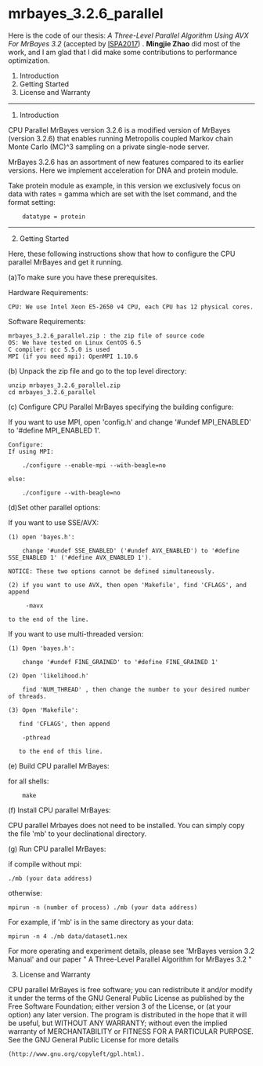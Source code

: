 # mrbayes_3.2.6_parallel

Here is the code of our thesis: *A Three-Level Parallel Algorithm Using AVX For MrBayes 3.2* (accepted by [ISPA2017]( https://ieeexplore.ieee.org/abstract/document/8367418)) . **Mingjie Zhao** did most of the work, and I am glad that I did make some contributions to performance optimization.

1. Introduction
2. Getting Started
3. License and Warranty
-------------------------------------------------------------------------------

1. Introduction

CPU Parallel MrBayes version 3.2.6 is a modified version of MrBayes (version 3.2.6) that enables running Metropolis coupled Markov chain Monte Carlo (MC)^3 sampling on a private single-node server.

MrBayes 3.2.6 has an assortment of new features compared to its earlier versions. Here we implement acceleration for DNA and protein module.

Take protein module as example, in this version we exclusively focus on data with rates = gamma which are set with the lset command, and the format setting:

		datatype = protein

-------------------------------------------------------------------------------

2. Getting Started

Here, these following instructions show that how to configure the CPU parallel MrBayes and get it running.

(a)To make sure you have these prerequisites.

Hardware Requirements:
		
	CPU: We use Intel Xeon E5-2650 v4 CPU, each CPU has 12 physical cores.
	
Software Requirements:
	
  	mrbayes_3.2.6_parallel.zip : the zip file of source code
	OS: We have tested on Linux CentOS 6.5
	C compiler: gcc 5.5.0 is used
	MPI (if you need mpi): OpenMPI 1.10.6

(b) Unpack the zip file and go to the top level directory:
	
	unzip mrbayes_3.2.6_parallel.zip
	cd mrbayes_3.2.6_parallel

(c) Configure CPU Parallel MrBayes specifying the building configure:
   
   If you want to use MPI, open 'config.h' and change '#undef MPI_ENABLED' to '#define MPI_ENABLED 1'.

    Configure: 
    If using MPI:
		
    	./configure --enable-mpi --with-beagle=no
    
    else:

    	./configure --with-beagle=no

(d)Set other parallel options:
     
   If you want to use SSE/AVX:
	
	(1) open 'bayes.h':
		
		change '#undef SSE_ENABLED' ('#undef AVX_ENABLED') to '#define SSE_ENABLED 1' ('#define AVX_ENABLED 1').
	
	NOTICE: These two options cannot be defined simultaneously.
	
	(2) if you want to use AVX, then open 'Makefile', find 'CFLAGS', and append		
	
 		 -mavx
	
	to the end of the line.
	
   If you want to use multi-threaded version:
	
	(1) Open 'bayes.h':
		
		change '#undef FINE_GRAINED' to '#define FINE_GRAINED 1'
	
	(2) Open 'likelihood.h'
		
		find 'NUM_THREAD' , then change the number to your desired number of threads.
	
	(3) Open 'Makefile':
		
	   find 'CFLAGS', then append
	   	
		-pthread
	   
	   to the end of this line.

(e) Build CPU parallel MrBayes:
	
   for all shells:

		make
(f) Install CPU parallel MrBayes:
	
CPU parallel Mrbayes does not need to be installed. You can simply copy the file 'mb' to your declinational directory.

(g) Run CPU parallel MrBayes:

if compile without mpi: 
  
	./mb (your data address)
otherwise: 

	mpirun -n (number of process) ./mb (your data address)
For example, if 'mb' is in the same directory as your data: 

	mpirun -n 4 ./mb data/dataset1.nex 

For more operating and experiment details, please see 'MrBayes version 3.2 Manual' and our paper " A Three-Level Parallel Algorithm for MrBayes 3.2 "

3. License and Warranty

CPU parallel MrBayes is free software; you can redistribute it and/or modify it under the terms of the GNU General Public License as published by the Free Software Foundation; either version 3 of the License, or (at your option) any later version.
The program is distributed in the hope that it will be useful, but WITHOUT ANY WARRANTY; without even the implied warranty of	MERCHANTABILITY or FITNESS FOR A PARTICULAR PURPOSE. See the GNU General Public License for more details

	(http://www.gnu.org/copyleft/gpl.html).
	

